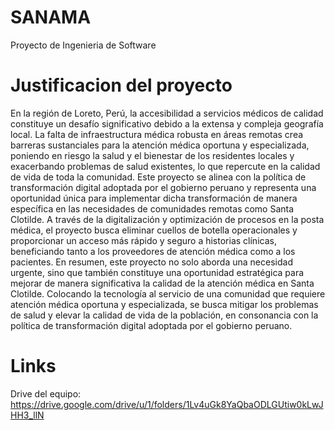 # SANAMA
Proyecto de Ingenieria de Software


# Justificacion del proyecto
En la región de Loreto, Perú, la accesibilidad a servicios médicos de calidad constituye un desafío significativo debido a la extensa y compleja geografía
local. La falta de infraestructura médica robusta en áreas remotas crea barreras sustanciales para la atención médica oportuna y especializada, poniendo en
riesgo la salud y el bienestar de los residentes locales y exacerbando problemas de salud existentes, lo que repercute en la calidad de vida de toda la
comunidad.
Este proyecto se alinea con la política de transformación digital adoptada por el gobierno peruano y representa una oportunidad única para implementar dicha
transformación de manera específica en las necesidades de comunidades remotas como Santa Clotilde. A través de la digitalización y optimización de
procesos en la posta médica, el proyecto busca eliminar cuellos de botella operacionales y proporcionar un acceso más rápido y seguro a historias
clínicas, beneficiando tanto a los proveedores de atención médica como a los pacientes.
En resumen, este proyecto no solo aborda una necesidad urgente, sino que también constituye una oportunidad estratégica para mejorar de manera
significativa la calidad de la atención médica en Santa Clotilde. Colocando la tecnología al servicio de una comunidad que requiere atención médica oportuna
y especializada, se busca mitigar los problemas de salud y elevar la calidad de vida de la población, en consonancia con la política de transformación digital
adoptada por el gobierno peruano.


# Links
Drive del equipo: https://drive.google.com/drive/u/1/folders/1Lv4uGk8YaQbaODLGUtiw0kLwJHH3_llN

